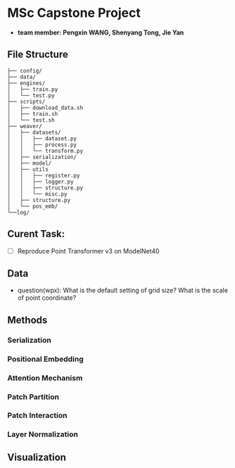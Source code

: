 # MSc Capstone Project
- **team member: Pengxin WANG, Shenyang Tong, Jie Yan**

## File Structure
```
├── config/
├── data/
├── engines/
│   ├── train.py
│   └── test.py 
├── scripts/
│   ├── download_data.sh
│   ├── train.sh
│   └── test.sh    
├── weaver/
│   ├── datasets/
│   │   ├── dataset.py
│   │   ├── process.py
│   │   └── transform.py
│   ├── serialization/
│   ├── model/
│   ├── utils
│   │   ├── register.py
│   │   ├── logger.py
│   │   ├── structure.py
│   │   └── misc.py
│   ├── structure.py
│   └── pos_emb/
└──log/
```

## Curent Task:
- [ ] Reproduce Point Transformer v3 on ModelNet40

## Data
- question(wpx): What is the default setting of grid size? What is the scale of point coordinate?

## Methods
### Serialization

### Positional Embedding

### Attention Mechanism

### Patch Partition

### Patch Interaction

### Layer Normalization

## Visualization